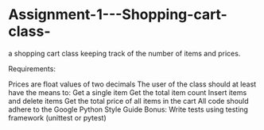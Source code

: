 # Assignment-1---Shopping-cart-class-
a shopping cart class keeping track of the number of items and prices. 
 

Requirements:

Prices are float values of two decimals
The user of the class should at least have the means to:
Get a single item
Get the total item count
Insert items and delete items
Get the total price of all items in the cart
All code should adhere to the Google Python Style Guide 
Bonus: Write tests using testing framework (unittest or pytest) 
